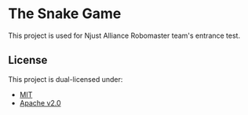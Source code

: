 # The Snake Game

This project is used for Njust Alliance Robomaster team's entrance test.

## License

This project is dual-licensed under:
- [MIT](LICENSE-MIT)
- [Apache v2.0](LICENSE-APACHE)
